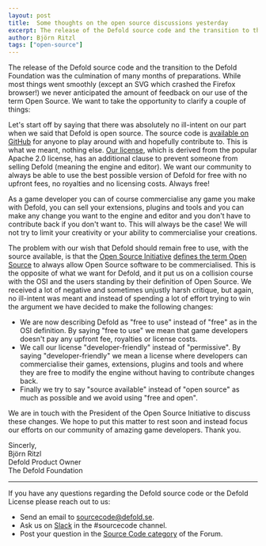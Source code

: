 ```yaml
---
layout: post
title:  Some thoughts on the open source discussions yesterday
excerpt: The release of the Defold source code and the transition to the Defold Foundation was the culmination of many months of preparations. While most things went smoothly we never anticipated the amount of very negative feedback on our use of the term Open Source. Here are our thoughts on the matter.
author: Björn Ritzl
tags: ["open-source"]
---
```


The release of the Defold source code and the transition to the Defold Foundation was the culmination of many months of preparations. While most things went smoothly (except an SVG which crashed the Firefox browser!) we never anticipated the amount of feedback on our use of the term Open Source. We want to take the opportunity to clarify a couple of things:

Let's start off by saying that there was absolutely no ill-intent on our part when we said that Defold is open source. The source code is [available on GitHub](/contribute) for anyone to play around with and hopefully contribute to. This is what we meant, nothing else. [Our license](/license), which is derived from the popular Apache 2.0 license, has an additional clause to prevent someone from selling Defold (meaning the engine and editor). We want our community to always be able to use the best possible version of Defold for free with no upfront fees, no royalties and no licensing costs. Always free!

As a game developer you can of course commercialise any game you make with Defold, you can sell your extensions, plugins and tools and you can make any change you want to the engine and editor and you don't have to contribute back if you don't want to. This will always be the case! We will not try to limit your creativity or your ability to commercialise your creations.

The problem with our wish that Defold should remain free to use, with the source available, is that the [Open Source Initiative](https://opensource.org/) [defines the term Open Source](https://opensource.org/osd) to always allow Open Source software to be commercialised. This is the opposite of what we want for Defold, and it put us on a collision course with the OSI and the users standing by their definition of Open Source. We received a lot of negative and sometimes unjustly harsh critique, but again, no ill-intent was meant and instead of spending a lot of effort trying to win the argument we have decided to make the following changes:

* We are now describing Defold as "free to use" instead of "free" as in the OSI definition. By saying "free to use" we mean that game developers doesn't pay any upfront fee, royalties or license costs.
* We call our license "developer-friendly" instead of "permissive". By saying "developer-friendly" we mean a license where developers can commercialise their games, extensions, plugins and tools and where they are free to modify the engine without having to contribute changes back.
* Finally we try to say "source available" instead of "open source" as much as possible and we avoid using "free and open".

We are in touch with the President of the Open Source Initiative to discuss these changes. We hope to put this matter to rest soon and instead focus our efforts on our community of amazing game developers. Thank you.

Sincerly,<br/>
Björn Ritzl<br/>
Defold Product Owner<br/>
The Defold Foundation<br/>

---

If you have any questions regarding the Defold source code or the Defold License please reach out to us:

* Send an email to [sourcecode@defold.se](mailto:sourcecode@defold.se).
* Ask us on [Slack](/slack) in the #sourcecode channel.
* Post your question in the [Source Code category](https://forum.defold.com/c/source-code) of the Forum.
